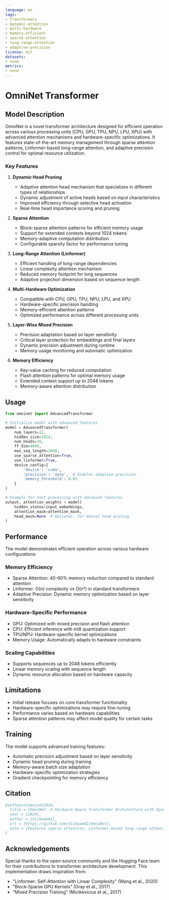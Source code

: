 ```yaml
---
language: en
tags:
- transformers
- dynamic-attention
- multi-hardware
- memory-efficient
- sparse-attention
- long-range-attention
- adaptive-precision
license: mit
datasets:
- none
metrics:
- none
---
```


# OmniNet Transformer

## Model Description

OmniNet is a novel transformer architecture designed for efficient operation across various processing units (CPU, GPU, TPU, NPU, LPU, XPU) with advanced attention mechanisms and hardware-specific optimizations. It features state-of-the-art memory management through sparse attention patterns, Linformer-based long-range attention, and adaptive precision control for optimal resource utilization.

### Key Features

1. **Dynamic Head Pruning**
   - Adaptive attention head mechanism that specializes in different types of relationships
   - Dynamic adjustment of active heads based on input characteristics
   - Improved efficiency through selective head activation
   - Real-time head importance scoring and pruning

2. **Sparse Attention**
   - Block-sparse attention patterns for efficient memory usage
   - Support for extended contexts beyond 1024 tokens
   - Memory-adaptive computation distribution
   - Configurable sparsity factor for performance tuning

3. **Long-Range Attention (Linformer)**
   - Efficient handling of long-range dependencies
   - Linear complexity attention mechanism
   - Reduced memory footprint for long sequences
   - Adaptive projection dimension based on sequence length

4. **Multi-Hardware Optimization**
   - Compatible with CPU, GPU, TPU, NPU, LPU, and XPU
   - Hardware-specific precision handling
   - Memory-efficient attention patterns
   - Optimized performance across different processing units

5. **Layer-Wise Mixed Precision**
   - Precision adaptation based on layer sensitivity
   - Critical layer protection for embeddings and final layers
   - Dynamic precision adjustment during runtime
   - Memory usage monitoring and automatic optimization

6. **Memory Efficiency**
   - Key-value caching for reduced computation
   - Flash attention patterns for optimal memory usage
   - Extended context support up to 2048 tokens
   - Memory-aware attention distribution

## Usage

```python
from omninet import AdvancedTransformer

# Initialize model with advanced features
model = AdvancedTransformer(
    num_layers=12,
    hidden_size=1024,
    num_heads=16,
    ff_dim=4096,
    max_seq_length=2048,
    use_sparse_attention=True,
    use_linformer=True,
    device_config={
        'device': 'cuda',
        'precision': 'auto',  # Enables adaptive precision
        'memory_threshold': 0.85
    }
)

# Example for text processing with advanced features
output, attention_weights = model(
    hidden_states=input_embeddings,
    attention_mask=attention_mask,
    head_mask=None  # Optional: for manual head pruning
)
```

## Performance

The model demonstrates efficient operation across various hardware configurations:

### Memory Efficiency
- Sparse Attention: 40-60% memory reduction compared to standard attention
- Linformer: O(n) complexity vs O(n²) in standard transformers
- Adaptive Precision: Dynamic memory optimization based on layer sensitivity

### Hardware-Specific Performance
- GPU: Optimized with mixed precision and flash attention
- CPU: Efficient inference with int8 quantization support
- TPU/NPU: Hardware-specific kernel optimizations
- Memory Usage: Automatically adapts to hardware constraints

### Scaling Capabilities
- Supports sequences up to 2048 tokens efficiently
- Linear memory scaling with sequence length
- Dynamic resource allocation based on hardware capacity

## Limitations

- Initial release focuses on core transformer functionality
- Hardware-specific optimizations may require fine-tuning
- Performance varies based on hardware capabilities
- Sparse attention patterns may affect model quality for certain tasks

## Training

The model supports advanced training features:
- Automatic precision adjustment based on layer sensitivity
- Dynamic head pruning during training
- Memory-aware batch size adaptation
- Hardware-specific optimization strategies
- Gradient checkpointing for memory efficiency

## Citation

```bibtex
@software{omninet2024,
  title = {OmniNet: A Hardware-Aware Transformer Architecture with Sparse and Long-Range Attention},
  year = {2024},
  author = {VishwamAI},
  url = {https://github.com/VishwamAI/OmniNet},
  note = {Features sparse attention, Linformer-based long-range attention, and adaptive precision control}
}
```

## Acknowledgements

Special thanks to the open-source community and the Hugging Face team for their contributions to transformer architecture development. This implementation draws inspiration from:
- "Linformer: Self-Attention with Linear Complexity" (Wang et al., 2020)
- "Block-Sparse GPU Kernels" (Gray et al., 2017)
- "Mixed Precision Training" (Micikevicius et al., 2017)
